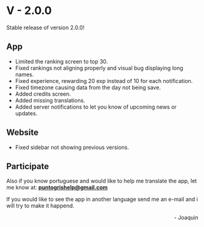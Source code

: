 # V - 2.0.0

Stable release of version 2.0.0!

## App

 - Limited the ranking screen to top 30.
 - Fixed rankings not aligning properly and visual bug displaying long names.
 - Fixed experience, rewarding 20 exp instead of 10 for each notification.
 - Fixed timezone causing data from the day not being save.
 - Added credits screen.
 - Added missing translations.
 - Added server notifications to let you know of upcoming news or updates.

## Website
 - Fixed sidebar not showing previous versions.


## Participate
Also if you know portuguese and would like to help me translate the app, let me know at:
**puntogrishelp@gmail.com**

If you would like to see the app in another language send me an e-mail and i will try to make it happend.

<div style="text-align: right">- Joaquin</div>
